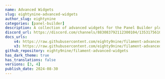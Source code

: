 ```yaml
---
name: Advanced Widgets
slug: eightynine-advanced-widgets
author_slug: eightynine
categories: [panel-builder]
description: A collection of advanced widgets for the Panel Builder plugin.
discord_url: https://discord.com/channels/883083792112300104/1353175610037637211
docs_urls:
    v4: https://raw.githubusercontent.com/eighty9nine/filament-advanced-widgets/4.x/README.md
    v3: https://raw.githubusercontent.com/eighty9nine/filament-advanced-widgets/3.x/README.md
github_repository: eighty9nine/filament-advanced-widgets
has_dark_theme: true
has_translations: false
versions: [3, 4]
publish_date: 2024-08-30
---
```

